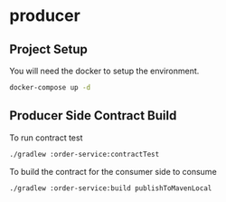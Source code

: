 # producer

## Project Setup

You will need the docker to setup the environment.

```zsh
docker-compose up -d
```

## Producer Side Contract Build

To run contract test

```zsh
./gradlew :order-service:contractTest
```

To build the contract for the consumer side to consume

```zsh
./gradlew :order-service:build publishToMavenLocal
```


